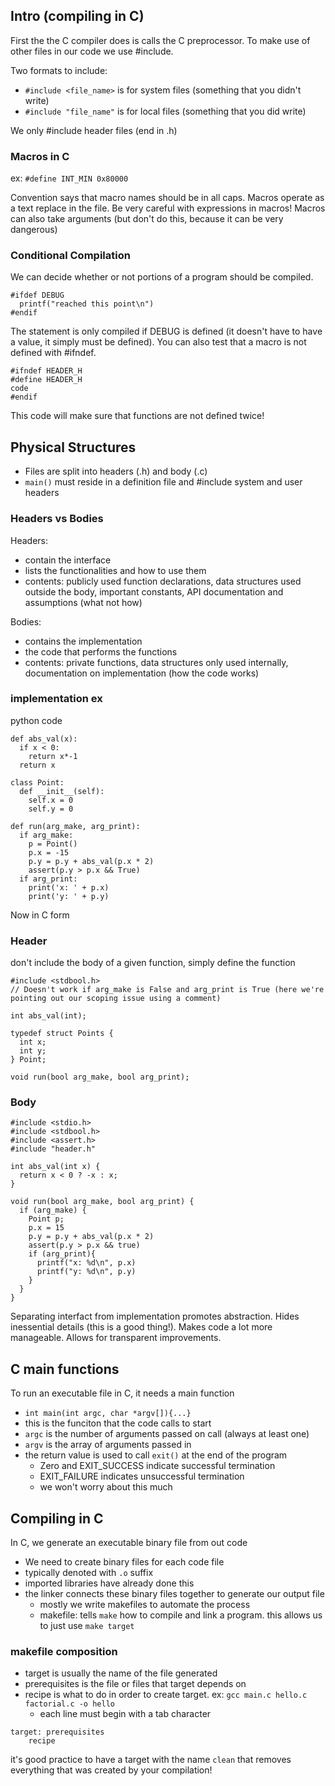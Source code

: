 ## Intro (compiling in C)

First the the C compiler does is calls the C preprocessor. To make use of other files in our code we use #include.

Two formats to include:
  - `#include <file_name>` is for system files (something that you didn't write)
  - `#include "file_name"` is for local files (something that you did write)

We only #include header files (end in .h)

### Macros in C

ex: `#define INT_MIN 0x80000`

Convention says that macro names should be in all caps. Macros operate as a text replace in the file. Be very careful with expressions in macros! Macros can also take arguments (but don't do this, because it can be very dangerous)

### Conditional Compilation

We can decide whether or not portions of a program should be compiled.

```
#ifdef DEBUG
  printf("reached this point\n")
#endif
```

The statement is only compiled if DEBUG is defined (it doesn't have to have a value, it simply must be defined). You can also test that a macro is not defined with #ifndef.

```
#ifndef HEADER_H
#define HEADER_H
code
#endif
```

This code will make sure that functions are not defined twice!


## Physical Structures

- Files are split into headers (.h) and body (.c)
- `main()` must reside in a definition file and #include system and user headers

### Headers vs Bodies

Headers:
- contain the interface
- lists the functionalities and how to use them
- contents: publicly used function declarations, data structures used outside the body, important constants, API documentation and assumptions (what not how)

Bodies:
- contains the implementation
- the code that performs the functions
- contents: private functions, data structures only used internally, documentation on implementation (how the code works)


### implementation ex

python code

```
def abs_val(x):
  if x < 0:
    return x*-1
  return x
 
class Point:
  def __init__(self):
    self.x = 0
    self.y = 0
    
def run(arg_make, arg_print):
  if arg_make:
    p = Point()
    p.x = -15
    p.y = p.y + abs_val(p.x * 2)
    assert(p.y > p.x && True)
  if arg_print:
    print('x: ' + p.x)
    print('y: ' + p.y)
```

Now in C form

### Header
don't include the body of a given function, simply define the function
```
#include <stdbool.h>
// Doesn't work if arg_make is False and arg_print is True (here we're pointing out our scoping issue using a comment) 

int abs_val(int);

typedef struct Points {
  int x;
  int y;
} Point;

void run(bool arg_make, bool arg_print);
```

### Body

```
#include <stdio.h>
#include <stdbool.h>
#include <assert.h>
#include "header.h"

int abs_val(int x) {
  return x < 0 ? -x : x;
}

void run(bool arg_make, bool arg_print) {
  if (arg_make) {
    Point p;
    p.x = 15
    p.y = p.y + abs_val(p.x * 2)
    assert(p.y > p.x && true)
    if (arg_print){
      printf("x: %d\n", p.x)
      printf("y: %d\n", p.y)
    }
  }
}
```

Separating interfact from implementation promotes abstraction. Hides inessential details (this is a good thing!). Makes code a lot more manageable. Allows for transparent improvements.

## C main functions

To run an executable file in C, it needs a main function
- `int main(int argc, char *argv[]){...}`
- this is the funciton that the code calls to start
- `argc` is the number of arguments passed on call (always at least one)
- `argv` is the array of arguments passed in
- the return value is used to call `exit()` at the end of the program
  - Zero and EXIT_SUCCESS indicate successful termination
  - EXIT_FAILURE indicates unsuccessful termination
  - we won't worry about this much


## Compiling in C

In C, we generate an executable binary file from out code
- We need to create binary files for each code file
- typically denoted with `.o` suffix
- imported libraries have already done this
- the linker connects these binary files together to generate our output file
  - mostly we write makefiles to automate the process
  - makefile: tells `make` how to compile and link a program. this allows us to just use `make target`


### makefile composition

- target is usually the name of the file generated
- prerequisites is the file or files that target depends on
- recipe is what to do in order to create target. ex: `gcc main.c hello.c factorial.c -o hello`
  - each line must begin with a tab character

```
target: prerequisites
    recipe
```

it's good practice to have a target with the name `clean` that removes everything that was created by your compilation!




